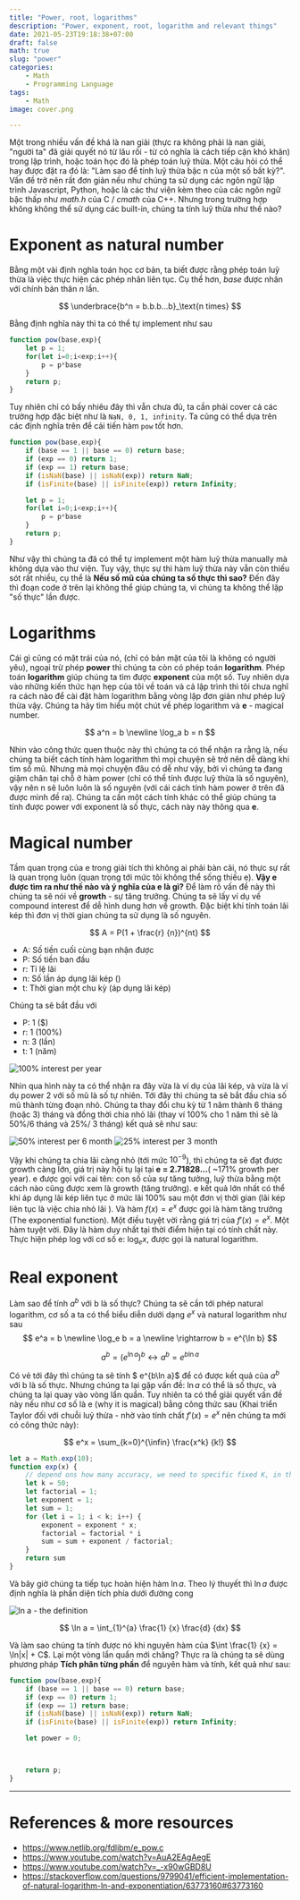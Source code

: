 ```yaml
---
title: "Power, root, logarithms"
description: "Power, exponent, root, logarithm and relevant things"
date: 2021-05-23T19:18:38+07:00
draft: false
math: true
slug: "power"
categories:
    - Math
    - Programming Language
tags:
    - Math
image: cover.png

---
```

Một trong nhiều vấn đề khá là nan giải (thực ra không phải là nan giải, "người ta" đã giải quyết nó từ lâu rồi - từ có nghĩa là cách tiếp cận khó khăn) trong lập trình, hoặc toán học đó là phép toán luỹ thừa. Một câu hỏi có thể hay được đặt ra đó là: "Làm sao để tính luỹ thừa bậc n của một số bất kỳ?". Vấn đề trở nên rất đơn giản nếu như chúng ta sử dụng các ngôn ngữ lập trình Javascript, Python, hoặc là các thư viện kèm theo của các ngôn ngữ bậc thấp như *math.h* của C / *cmath* của C++. Nhưng trong trường hợp không không thể sử dụng các built-in, chúng ta tính luỹ thừa như thế nào?

# Exponent as natural number
Bằng một vài định nghĩa toán học cơ bản, ta biết được rằng phép toán luỹ thừa là việc thực hiện các phép nhân liên tục. Cụ thể hơn, *base* được nhân với chính bản thân *n* lần.

$$
 \underbrace{b^n = b.b.b...b}_\text{n times} 
$$

Bằng định nghĩa này thì ta có thể tự implement như sau
```javascript
function pow(base,exp){
    let p = 1;
    for(let i=0;i<exp;i++){
        p = p*base
    }
    return p;
}
```

Tuy nhiên chỉ có bấy nhiêu đây thì vẫn chưa đủ, ta cần phải cover cả các trường hợp đặc biệt như là `NaN, 0, 1, infinity`. Ta cũng có thể dựa trên các định nghĩa trên để cải tiến hàm `pow` tốt hơn.

```javascript
function pow(base,exp){
    if (base == 1 || base == 0) return base;
    if (exp == 0) return 1;
    if (exp == 1) return base;
    if (isNaN(base) || isNaN(exp)) return NaN;
    if (isFinite(base) || isFinite(exp)) return Infinity;

    let p = 1;
    for(let i=0;i<exp;i++){
        p = p*base
    }
    return p;
}
```
Như vậy thì chúng ta đã có thể tự implement một hàm luỹ thừa manually mà không dựa vào thư viện. Tuy vậy, thực sự thì hàm luỹ thừa này vẫn còn thiếu sót rất nhiều, cụ thể là **Nếu số mũ của chúng ta số thực thì sao?** Đến đây thì đoạn code ở trên lại không thể giúp chúng ta, vì chúng ta không thể lặp "số thực" lần được.

# Logarithms
Cái gì cũng có mặt trái của nó, (chỉ có bản mặt của tôi là không có người yêu), ngoại trừ phép **power** thì chúng ta còn có phép toán **logarithm**. Phép toán **logarithm** giúp chúng ta tìm được **exponent** của một số. Tuy nhiên dựa vào những kiến thức hạn hẹp của tôi về toán và cả lập trình thì tôi chưa nghĩ ra cách nào để cài đặt hàm logarithm bằng vòng lặp đơn giản như phép luỹ thừa vậy. Chúng ta hãy tìm hiểu một chút về phép logarithm và **e** - magical number. 

$$
    a^n = b \newline
    \log_a b = n
$$

Nhìn vào công thức quen thuộc này thì chúng ta có thể nhận ra rằng là, nếu chúng ta biết cách tính hàm logarithm thì mọi chuyện sẽ trở nên dễ dàng khi tìm số mũ. Nhưng mà mọi chuyện đâu có dễ như vậy, bởi vì chúng ta đang giậm chân tại chỗ ở hàm power (chỉ có thể tính được luỹ thừa là số nguyên), vậy nên n sẽ luôn luôn là số nguyên (với cái cách tính hàm power ở trên đã được mình đề ra). Chúng ta cần một cách tính khác có thể giúp chúng ta tính được power với exponent là số thực, cách này này thông qua **e**.

# Magical number
Tầm quan trọng của e trong giải tích thì không ai phải bàn cãi, nó thực sự rất là quan trọng luôn (quan trọng tới mức tôi không thể sống thiếu e). **Vậy e được tìm ra như thế nào và ý nghĩa của e là gì?** Để làm rõ vấn đề này thì chúng ta sẽ nói về **growth** - sự tăng trưởng. Chúng ta sẽ lấy ví dụ về compound interest để dễ hình dung hơn về growth. Đặc biệt khi tính toán lãi kép thì đơn vị thời gian chúng ta sử dụng là số nguyên.

$$
    A = P(1 + \frac{r} {n})^{nt}
$$

- A: Số tiền cuối cùng bạn nhận được
- P: Số tiền ban đầu
- r: Tỉ lệ lãi
- n: Số lần áp dụng lãi kép ()
- t: Thời gian một chu kỳ (áp dụng lãi kép)


Chúng ta sẽ bắt đầu với 
- P: 1 ($)
- r: 1 (100%)
- n: 3 (lần)
- t: 1 (năm)

![100% interest per year](compound-interest-1.png)

Nhìn qua hình này ta có thể nhận ra đây vừa là ví dụ của lãi kép, và vừa là ví dụ power 2 với số mũ là số tự nhiên. Tới đây thì chúng ta sẽ bắt đầu chia số mũ thành từng đoạn nhỏ. Chúng ta thay đổi chu kỳ từ 1 năm thành 6 tháng (hoặc 3) tháng và đồng thời chia nhỏ lãi (thay ví 100% cho 1 năm thì sẽ là 50%/6 tháng và 25%/ 3 tháng) kết quả sẽ như sau:

![50% interest per 6 month](compound-interest-2.png)
![25% interest per 3 month](compound-interest-3.png)

Vậy khi chúng ta chia lãi càng nhỏ (tới mức $10^{-9}$), thì chúng ta sẽ đạt được growth càng lớn, giá trị này hội tụ lại tại **e = 2.71828...**( ~171% growth per year). e được gọi với cai tên: con số của sự tăng tưởng, luỹ thừa bằng một cách nào cũng được xem là growth (tăng trưởng). e kết quả lớn nhất có thể khi áp dụng lãi kép liên tục ở mức lãi 100% sau một đơn vị thời gian (lãi kép liên tục là việc chia nhỏ lãi ). Và hàm $f(x) = e^x$ được gọi là hàm tăng trưởng (The exponential function). Một điều tuyệt vời rằng giá trị của $f'(x) = e^x$. Một hàm tuyệt vời. Đây là hàm duy nhất tại thời điểm hiện tại có tính chất này. Thực hiện phép log với cơ số e: $\log_e x$, được gọi là natural logarithm. 

# Real exponent
Làm sao để tính $a^b$ với b là số thực? Chúng ta sẽ cần tới phép natural logarithm, cơ số a ta có thể biểu diễn dưới dạng $e^x$ và natural logarithm như sau
$$
    e^a = b \newline \log_e b = a \newline \rightarrow b = e^{\ln b} 
$$

$$
    a^b = (e^{\ln a})^{b} \leftrightarrow a^b = e^{b\ln a}
$$

Có vẻ tới đây thì chúng ta sẽ tính $ e^{b\ln a}$ để có được kết quả của $a^b$ với b là số thực. Nhưng chúng ta lại gặp vấn đề: $\ln a$ có thể là số thực, và chúng ta lại quay vào vòng lẩn quẩn. Tuy nhiên ta có thể giải quyết vấn đề này nếu như cơ số là e (why it is magical) bằng công thức sau (Khai triển Taylor đối với chuỗi luỹ thừa - nhờ vào tính chất $f'(x) = e^x$ nên chúng ta mới có công thức này):

$$
    e^x = \sum_{k=0}^{\infin} \frac{x^k} {k!}
$$


```javascript
let a = Math.exp(10);
function exp(x) {
    // depend ons how many accuracy, we need to specific fixed K, in this example
    let k = 50;
    let factorial = 1;
    let exponent = 1;
    let sum = 1;
    for (let i = 1; i < k; i++) {
        exponent = exponent * x;
        factorial = factorial * i
        sum = sum + exponent / factorial;
    }
    return sum
}
```
Và bây giờ chúng ta tiếp tục hoàn hiện hàm $\ln a$. Theo lý thuyết thì $\ln a$ được định nghĩa là phần diện tích phía dưới đường cong

![ln a - the definition](lna.png)

$$
    \ln a = \int_{1}^{a} \frac{1} {x} \frac{d} {dx}
$$

Và làm sao chúng ta tính được nó khi nguyên hàm của $\int \frac{1} {x} = \ln|x| + C$. Lại một vòng lẩn quẩn mới chăng? Thực ra là chúng ta sẽ dùng phương pháp **Tích phân từng phần** để nguyên hàm và tính, kết quả như sau:





```javascript
function pow(base,exp){
    if (base == 1 || base == 0) return base;
    if (exp == 0) return 1;
    if (exp == 1) return base;
    if (isNaN(base) || isNaN(exp)) return NaN;
    if (isFinite(base) || isFinite(exp)) return Infinity;

    let power = 0;



    return p;
}
```
---
# References & more resources
- https://www.netlib.org/fdlibm/e_pow.c
- https://www.youtube.com/watch?v=AuA2EAgAegE
- https://www.youtube.com/watch?v=_-x90wGBD8U
- https://stackoverflow.com/questions/9799041/efficient-implementation-of-natural-logarithm-ln-and-exponentiation/63773160#63773160

